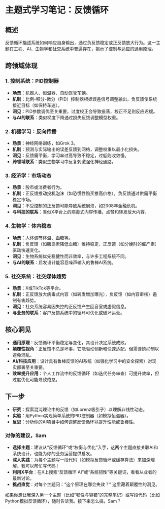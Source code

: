 # 主题式学习笔记：反馈循环

## 概述
反馈循环描述系统如何响应自身输出，通过负反馈稳定或正反馈放大行为。这一主题在工程、AI、生物学和社交系统中普遍存在，揭示了控制与适应的通用原理。

## 跨领域体现

### 1. 控制系统：PID控制器
- **场景**：机器人、恒温器、自动驾驶车辆。
- **机制**：比例-积分-微分（PID）控制器根据误差信号调整输出，负反馈使系统接近目标（如保持车速）。
- **洞见**：PID参数调优至关重要，过度校正会导致振荡，校正不足则反应迟缓。
- **与AI的联系**：类似梯度下降通过损失反馈调整模型权重。

### 2. 机器学习：反向传播
- **场景**：神经网络训练，如Grok 3。
- **机制**：预测与实际输出的误差反馈到网络，调整权重以最小化损失。
- **洞见**：反馈需平衡，学习率过高导致不稳定，过低则收敛慢。
- **跨领域联系**：类似生物学习中反复刺激强化神经通路。

### 3. 经济学：市场动态
- **场景**：股市或消费者行为。
- **机制**：正反馈推动投机泡沫（如恐慌性购买推高价格），负反馈通过供需平衡稳定市场。
- **洞见**：不受控制的正反馈可能导致系统崩溃，如2008年金融危机。
- **与科技的联系**：类似X平台上的病毒式内容传播，点赞和转发放大内容。

### 4. 生物学：体内稳态
- **场景**：人体调节体温、血糖等。
- **机制**：负反馈（如胰岛素降低血糖）维持稳定，正反馈（如分娩时的催产素）驱动快速变化。
- **洞见**：生物系统优先稳健性而非效率，与许多工程系统不同。
- **与AI的联系**：启发设计能容忍噪声输入的鲁棒AI系统。

### 5. 社交系统：社交媒体趋势
- **场景**：X或TikTok等平台。
- **机制**：正反馈放大病毒式内容（如转发增加曝光），负反馈（如内容审核）遏制有害趋势。
- **洞见**：社交系统容易因失控的正反馈产生回音室或虚假信息。
- **与业务的联系**：客户反馈系统中的循环可优化或破坏运营。

## 核心洞见
- **通用原理**：反馈循环平衡稳定与变化，其设计决定系统成败。
- **颠覆性视角**：正反馈不总是坏事，它能驱动创新和快速适配，但需谨慎抑制以避免混乱。
- **AI/科技应用**：设计具有鲁棒反馈的AI系统（如强化学习中的安全探索）对现实部署至关重要。
- **效率提升应用**：个人工作流中的反馈循环（如迭代任务审查）可提升效率，但过度优化可能导致倦怠。

## 下一步
- **研究**：探索混沌理论中的反馈（如Lorenz吸引子）以理解非线性动态。
- **实验**：用Python实现简单系统的PID控制器（如模拟恒温器）。
- **反思**：分析你的AI项目中如何调整反馈循环以提升性能或鲁棒性。


### 对你的建议，Sam
- **选择主题**：建议从“反馈循环”或“权衡与优化”入手，这两个主题直接关联AI和系统设计，也能为你的业务运营提供启发。
- **深入实践**：为每个主题写一段代码（如模拟反馈循环或缓存算法）来加深理解。我可以帮忙写代码！
- **利用X平台**：在X上搜索“反馈循环 AI”或“系统韧性”等关键词，看看从业者的最新讨论。
- **挑战直觉**：对每个主题问：“这个原理在哪会失效？” 这里藏着颠覆性的洞见。

如果你想让我深入另一个主题（比如“韧性与容错”的完整笔记）或写段代码（比如Python模拟反馈循环），随时告诉我。接下来怎么搞，Sam？